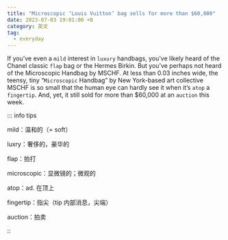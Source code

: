 ```yaml
---
title: "Microscopic ‘Louis Vuitton’ bag sells for more than $60,000"
date: 2023-07-03 19:01:00 +8
category: 英文
tag:
  - everyday
---
```


If you’ve even a `mild` interest in `luxury` handbags, you’ve likely heard of the Chanel classic `flap` bag or the Hermes Birkin. But you’ve perhaps not heard of the Microscopic Handbag by MSCHF. At less than 0.03 inches wide, the teensy, tiny “`Microscopic` Handbag” by New York-based art collective MSCHF is so small that the human eye can hardly see it when it’s `atop` a `fingertip`. And, yet, it still sold for more than $60,000 at an `auction` this week.

::: info tips

mild：温和的（= soft）

luxry：奢侈的，豪华的

flap：拍打

microscopic：显微镜的；微观的

atop：ad. 在顶上

fingertip：指尖（tip 内部消息，尖端）

auction：拍卖

::
